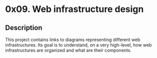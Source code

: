 # 0x09. Web infrastructure design

## Description

This project contains links to diagrams representing different web infrastructures.
Its goal is to understand, on a very high-level, how web infrastructures are organized and what are their components.
